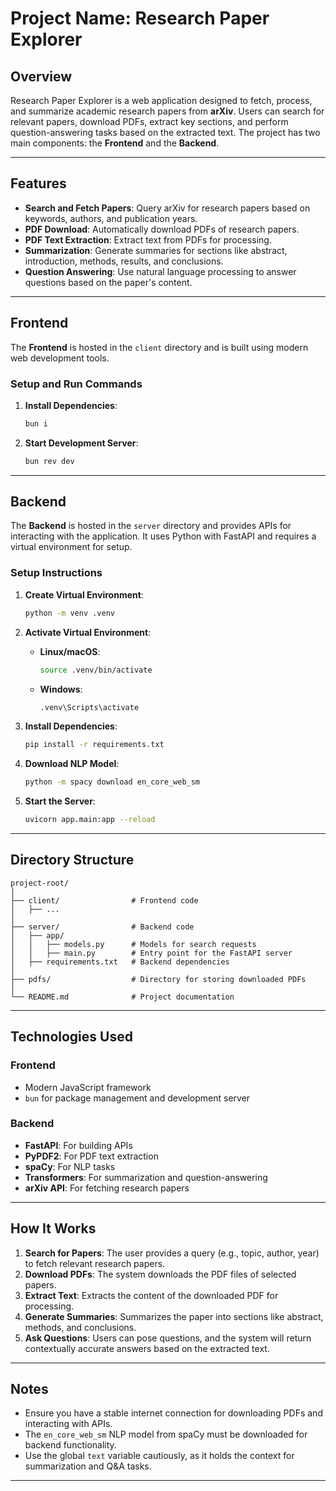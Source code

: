 # Project Name: Research Paper Explorer

## Overview

Research Paper Explorer is a web application designed to fetch, process, and summarize academic research papers from **arXiv**. Users can search for relevant papers, download PDFs, extract key sections, and perform question-answering tasks based on the extracted text. The project has two main components: the **Frontend** and the **Backend**.

---

## Features

- **Search and Fetch Papers**: Query arXiv for research papers based on keywords, authors, and publication years.
- **PDF Download**: Automatically download PDFs of research papers.
- **PDF Text Extraction**: Extract text from PDFs for processing.
- **Summarization**: Generate summaries for sections like abstract, introduction, methods, results, and conclusions.
- **Question Answering**: Use natural language processing to answer questions based on the paper's content.

---

## Frontend

The **Frontend** is hosted in the `client` directory and is built using modern web development tools.

### Setup and Run Commands

1. **Install Dependencies**:
   ```bash
   bun i
   ```

2. **Start Development Server**:
   ```bash
   bun rev dev
   ```

---

## Backend

The **Backend** is hosted in the `server` directory and provides APIs for interacting with the application. It uses Python with FastAPI and requires a virtual environment for setup.

### Setup Instructions

1. **Create Virtual Environment**:
   ```bash
   python -m venv .venv
   ```

2. **Activate Virtual Environment**:
   - **Linux/macOS**:
     ```bash
     source .venv/bin/activate
     ```
   - **Windows**:
     ```bash
     .venv\Scripts\activate
     ```

3. **Install Dependencies**:
   ```bash
   pip install -r requirements.txt
   ```

4. **Download NLP Model**:
   ```bash
   python -m spacy download en_core_web_sm
   ```

5. **Start the Server**:
   ```bash
   uvicorn app.main:app --reload
   ```

---

## Directory Structure

```
project-root/
│
├── client/                # Frontend code
│   ├── ...
│
├── server/                # Backend code
│   ├── app/
│   │   ├── models.py      # Models for search requests
│   │   ├── main.py        # Entry point for the FastAPI server
│   ├── requirements.txt   # Backend dependencies
│
├── pdfs/                  # Directory for storing downloaded PDFs
│
└── README.md              # Project documentation
```

---

## Technologies Used

### Frontend
- Modern JavaScript framework
- `bun` for package management and development server

### Backend
- **FastAPI**: For building APIs
- **PyPDF2**: For PDF text extraction
- **spaCy**: For NLP tasks
- **Transformers**: For summarization and question-answering
- **arXiv API**: For fetching research papers

---

## How It Works

1. **Search for Papers**: The user provides a query (e.g., topic, author, year) to fetch relevant research papers.
2. **Download PDFs**: The system downloads the PDF files of selected papers.
3. **Extract Text**: Extracts the content of the downloaded PDF for processing.
4. **Generate Summaries**: Summarizes the paper into sections like abstract, methods, and conclusions.
5. **Ask Questions**: Users can pose questions, and the system will return contextually accurate answers based on the extracted text.

---

## Notes

- Ensure you have a stable internet connection for downloading PDFs and interacting with APIs.
- The `en_core_web_sm` NLP model from spaCy must be downloaded for backend functionality.
- Use the global `text` variable cautiously, as it holds the context for summarization and Q&A tasks.

--- 
